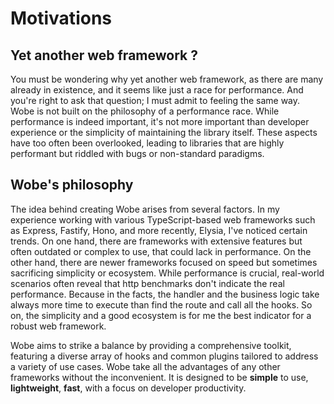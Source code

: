 # Motivations

## Yet another web framework ?

You must be wondering why yet another web framework, as there are many already in existence, and it seems like just a race for performance. And you're right to ask that question; I must admit to feeling the same way. Wobe is not built on the philosophy of a performance race. While performance is indeed important, it's not more important than developer experience or the simplicity of maintaining the library itself. These aspects have too often been overlooked, leading to libraries that are highly performant but riddled with bugs or non-standard paradigms.

## Wobe's philosophy

The idea behind creating Wobe arises from several factors. In my experience working with various TypeScript-based web frameworks such as Express, Fastify, Hono, and more recently, Elysia, I've noticed certain trends. On one hand, there are frameworks with extensive features but often outdated or complex to use, that could lack in performance. On the other hand, there are newer frameworks focused on speed but sometimes sacrificing simplicity or ecosystem. While performance is crucial, real-world scenarios often reveal that http benchmarks don't indicate the real performance. Because in the facts, the handler and the business logic take always more time to execute than find the route and call all the hooks. So on, the simplicity and a good ecosystem is for me the best indicator for a robust web framework.

Wobe aims to strike a balance by providing a comprehensive toolkit, featuring a diverse array of hooks and common plugins tailored to address a variety of use cases. Wobe take all the advantages of any other frameworks without the inconvenient. It is designed to be **simple** to use, **lightweight**, **fast**, with a focus on developer productivity.
